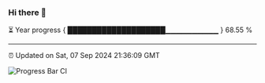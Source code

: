 ### Hi there 👋

⏳ Year progress { ████████████████████▁▁▁▁▁▁▁▁▁▁ } 68.55 %

---

⏰ Updated on Sat, 07 Sep 2024 21:36:09 GMT

![Progress Bar CI](https://github.com/IshwaranRudhara/GIT-ACTION/workflows/Progress%20Bar%20CI/badge.svg)
